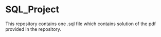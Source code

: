 # SQL_Project

This repository contains one .sql file which contains solution of the pdf provided in the repository.
